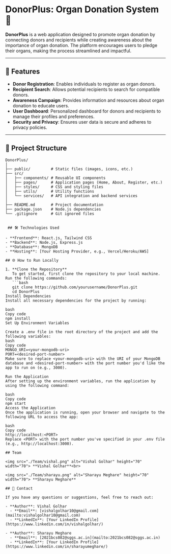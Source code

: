 <!-- # Organ Donation System - DonorPlus

## This project will be launching very soon

## Description
The Organ Donation System is a decentralized web application designed to facilitate organ donation and transplantation. This platform allows donors to register and donate their organs, while patients can request and receive organs. This technology to ensure transparency, security, and efficiency in the organ donation process.

## Technologies
- **Node.js**: A JavaScript runtime used for building the server-side of the application, handling API requests, and communicating with the firebase.

## Features
- **Donor Registration**: Donors can register and pledge their organs.
- **Patient Requests**: Patients can request specific organs for transplantation.


## Setup and Installation
1. Clone the repository:
   ```bash
   git clone https://github.com/yourusername/organ-donation-system.git


## Team

<img src="./Team/vishal.png" alt="Vishal Golhar" height="70" width="70"> **Vishal Golhar**<br>

<img src="./Team/sharayu.png" alt="Sharayu Meghare" height="70" width="70"> **Sharayu Meghare** -->


<!-- Hiiiiiiiiiiiiiiiiiiiiiiiiiiiiiiiiiiiiiiiiiiii -->
<!-- Hi Sharu....!!!! ...>>////.. -->

# DonorPlus: Organ Donation System 🌟  

**DonorPlus** is a web application designed to promote organ donation by connecting donors and recipients while creating awareness about the importance of organ donation. The platform encourages users to pledge their organs, making the process streamlined and impactful.

---

## 🚀 Features  

- **Donor Registration**: Enables individuals to register as organ donors.  
- **Recipient Search**: Allows potential recipients to search for compatible donors.  
- **Awareness Campaign**: Provides information and resources about organ donation to educate users.  
- **User Dashboard**: Personalized dashboard for donors and recipients to manage their profiles and preferences.  
- **Security and Privacy**: Ensures user data is secure and adheres to privacy policies.

---

## 📂 Project Structure  

```plaintext
DonorPlus/
│
├── public/         # Static files (images, icons, etc.)
├── src/
│   ├── components/ # Reusable UI components
│   ├── pages/      # Application pages (Home, About, Register, etc.)
│   ├── styles/     # CSS and styling files
│   ├── utils/      # Utility functions
│   └── services/   # API integration and backend services
│
├── README.md       # Project documentation
├── package.json    # Node.js dependencies
└── .gitignore      # Git ignored files


 ## 🛠️ Technologies Used  

- **Frontend**: React.js, Tailwind CSS  
- **Backend**: Node.js, Express.js  
- **Database**: MongoDB  
- **Hosting**: [Your Hosting Provider, e.g., Vercel/Heroku/AWS]  

## 🌐 How to Run Locally  

1. **Clone the Repository**  
   To get started, first clone the repository to your local machine. Run the following commands:
   ```bash
   git clone https://github.com/yourusername/DonorPlus.git
   cd DonorPlus
Install Dependencies
Install all necessary dependencies for the project by running:

bash
Copy code
npm install
Set Up Environment Variables

Create a .env file in the root directory of the project and add the following variables:
bash
Copy code
MONGO_URI=<your-mongodb-uri>
PORT=<desired-port-number>
Make sure to replace <your-mongodb-uri> with the URI of your MongoDB database and <desired-port-number> with the port number you'd like the app to run on (e.g., 3000).

Run the Application
After setting up the environment variables, run the application by using the following command:

bash
Copy code
npm start
Access the Application
Once the application is running, open your browser and navigate to the following URL to access the app:

bash
Copy code
http://localhost:<PORT>
Replace <PORT> with the port number you've specified in your .env file (e.g., http://localhost:3000).

## Team

<img src="./Team/vishal.png" alt="Vishal Golhar" height="70" width="70"> **Vishal Golhar**<br>

<img src="./Team/sharayu.png" alt="Sharayu Meghare" height="70" width="70"> **Sharayu Meghare** 

## 🤝 Contact  

If you have any questions or suggestions, feel free to reach out:  

- **Author**: Vishal Golhar  
  - **Email**: [vishalgolhar10@gmail.com](mailto:vishalgolhar10@gmail.com)  
  - **LinkedIn**: [Your LinkedIn Profile](https://www.linkedin.com/in/vishalgolhar/)  

- **Author**: Sharayu Meghare  
  - **Email**: [2021bcs082@sggs.ac.in](mailto:2021bcs082@sggs.ac.in)  
  - **LinkedIn**: [Your LinkedIn Profile](https://www.linkedin.com/in/sharayumeghare/)  